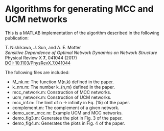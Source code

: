# Algorithms for generating MCC and UCM networks

This is a MATLAB implementation of the algorithm described in the following publication:

T. Nishikawa, J. Sun, and A. E. Motter  
*Sensitive Dependence of Optimal Network Dynamics on Network Structure*  
Physical Review X **7**, 041044 (2017)  
[DOI: 10.1103/PhysRevX.7.041044](http://doi.org/10.1103/PhysRevX.7.041044)

The following files are included:

- M_nk.m: The function M(n,k) defined in the paper.
- k_nm.m: The number k_{n,m} defined in the paper.
- mcc_network.m: Construction of MCC networks.
- ucm_network.m: Construction of UCM networks.
- mcc_inf.m: The limit of n -> infinity in Eq. (15) of the paper.
- complement.m: The complement of a given network.
- demo_ucm_mcc.m: Example UCM and MCC networks.
- demo_fig3.m: Generates the plot in Fig. 3 of the paper.
- demo_fig4.m: Generates the plots in Fig. 4 of the paper.
